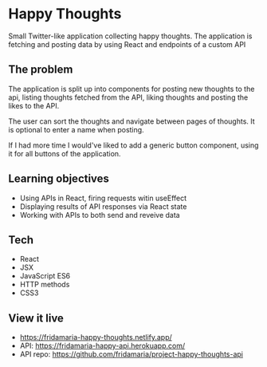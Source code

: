 # Happy Thoughts

Small Twitter-like application collecting happy thoughts. The application is fetching and posting data by using React and endpoints of a custom API

## The problem

The application is split up into components for posting new thoughts to the api, listing thoughts fetched from the API, liking thoughts and posting the likes to the API.

The user can sort the thoughts and navigate between pages of thoughts. It is optional to enter a name when posting.

If I had more time I would've liked to add a generic button component, using it for all buttons of the application.

## Learning objectives

- Using APIs in React, firing requests witin useEffect
- Displaying results of API responses via React state
- Working with APIs to both send and reveive data

## Tech

- React
- JSX
- JavaScript ES6
- HTTP methods
- CSS3

## View it live

- https://fridamaria-happy-thoughts.netlify.app/
- API: https://fridamaria-happy-api.herokuapp.com/
- API repo: https://github.com/fridamaria/project-happy-thoughts-api
